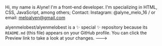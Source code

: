 Hi, my name is Alyne!
I'm a front-end developer.
I'm specializing in HTML, CSS, JavaScript, among others;
Contact: Instagram: @alyne_melo_16 / or email: meloalyen@gmail.com

alyenmelobest/alyenmelobest is a ✨ special ✨ repository because its `README.md` (this file) appears on your GitHub profile.
You can click the Preview link to take a look at your changes.
--->
